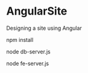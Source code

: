 # AngularSite
Designing a site using Angular




npm install


node db-server.js

node fe-server.js




